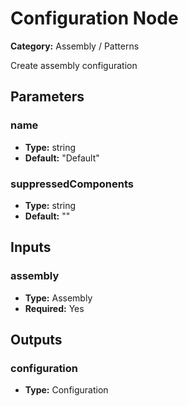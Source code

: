 
# Configuration Node

**Category:** Assembly / Patterns

Create assembly configuration

## Parameters


### name
- **Type:** string
- **Default:** "Default"





### suppressedComponents
- **Type:** string
- **Default:** ""





## Inputs


### assembly
- **Type:** Assembly
- **Required:** Yes



## Outputs


### configuration
- **Type:** Configuration




